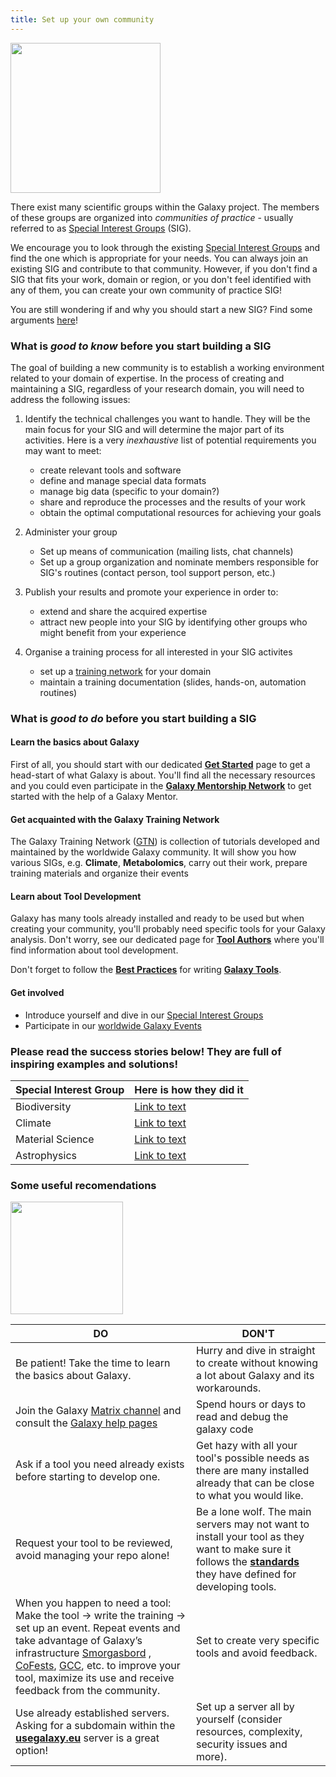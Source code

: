 ```yaml
---
title: Set up your own community
---
```


<div class='right'><img src="/images/undraw-illustrations/mind_map.svg" alt="" width="240" /></div>

There exist many scientific groups within the Galaxy project. The members of these groups are organized into _communities of practice_ - usually referred to as [Special Interest Groups](/community/sig/) (SIG).

We encourage you to look through the existing [Special Interest Groups](/community/sig/) and find the one which is appropriate for your needs. You can always join an existing SIG and contribute to that community. However, if you don't find a SIG that fits your work, domain or region, or you don't feel identified with any of them, you can create your own community of practice SIG! 

You are still wondering if and why you should start a new SIG? Find some arguments [here](/community/governance/gcb/#why-make-a-sig)!

### What is _good to know_ before you start building a SIG

The goal of building a new community is to establish a working environment related to your domain of expertise. In the process of creating and maintaining a SIG, regardless of your research domain, you will need to address the following issues:

1. Identify the technical challenges you want to handle. They will be the main focus for your SIG and will determine the major part of its activities. Here is a very _inexhaustive_ list of potential requirements you may want to meet:
   
    * create relevant tools and software
    * define and manage special data formats
    * manage big data (specific to your domain?)
    * share and reproduce the processes and the results of your work
    * obtain the optimal computational resources for achieving your goals

2. Administer your group
    
    * Set up means of communication (mailing lists, chat channels)
    * Set up a group organization and nominate members responsible for SIG's routines (contact person, tool support person, etc.)
      
3. Publish your results and promote your experience in order to: 

    * extend and share the acquired expertise
    * attract new people into your SIG by identifying other groups who might benefit from your experience

4. Organise a training process for all interested in your SIG activites
    
    * set up a [training network](https://training.galaxyproject.org/) for your domain
    * maintain a training documentation (slides, hands-on, automation routines)

### What is _good to do_ before you start building a SIG

#### Learn the basics about Galaxy

First of all, you should start with our dedicated [**Get Started**](https://galaxyproject.org/get-started/) page to get a head-start of what Galaxy is about.
You'll find all the necessary resources and you could even participate in the [**Galaxy Mentorship Network**](https://galaxy-mentor-network.netlify.app/)
to get started with the help of a Galaxy Mentor.

#### Get acquainted with the Galaxy Training Network

The Galaxy Training Network ([GTN](https://training.galaxyproject.org)) is collection of tutorials developed and maintained by the worldwide Galaxy community. 
It will show you how various SIGs, e.g. **Climate**, **Metabolomics**, carry out their work, prepare training materials and organize their events

#### Learn about Tool Development
Galaxy has many tools already installed and ready to be used but when creating your community, you'll probably need specific tools for your Galaxy analysis. Don't worry, see our dedicated page for [**Tool Authors**](/tools/) where you'll find information about tool development.

Don't forget to follow the [**Best Practices**](https://galaxy-iuc-standards.readthedocs.io/en/latest/best_practices.html) for writing [**Galaxy Tools**](https://toolshed.g2.bx.psu.edu/).

#### Get involved
- Introduce yourself and dive in our [Special Interest Groups](/community/sig/)
- Participate in our [worldwide Galaxy Events](/events/)


### Please read the success stories below! They are full of inspiring examples and solutions!

| __Special Interest Group__ | __Here is how they did it__ |
|---|---|
| Biodiversity  |  [Link to text]() |
| Climate | [Link to text]() |
| Material Science | [Link to text]() |
| Astrophysics | [Link to text]() |



###  Some useful recomendations

<div class='right'><img src="/images/undraw-illustrations/questions.svg" alt="" width="180" /></div>

| __DO__ | __DON'T__  |
|---|---|
| Be patient! Take the time to learn the basics about Galaxy. | Hurry and dive in straight  to create without knowing a lot about Galaxy and its workarounds. |
| Join the Galaxy [Matrix channel](https://matrix.org/docs/chat_basics/matrix-for-im/) and consult the [Galaxy help pages](https://help.galaxyproject.org/) | Spend hours or days to read and debug the galaxy code |
| Ask if a tool you need already exists before starting to develop one. | Get hazy with all your tool's possible needs as there are many installed already that can be close to what you would like.|
| Request your tool to be reviewed, avoid managing your repo alone! | Be a lone wolf. The main servers may not want to install your tool as they want to make sure it follows the [**standards**](https://galaxy-iuc-standards.readthedocs.io/en/latest/best_practices.html) they have defined for developing tools. |
| When you happen to need a tool: Make the tool -> write the training -> set up an event. Repeat events and take advantage of Galaxy’s infrastructure [Smorgasbord](https://gallantries.github.io/video-library/events/smorgasbord3/) , [CoFests](https://galaxyproject.org/events/cofests/), [GCC](https://galaxyproject.org/gcc/), etc. to improve your tool, maximize its use and receive feedback from the community. | Set to create very specific tools and avoid feedback. |
| Use already established servers. Asking for a subdomain within the [**usegalaxy.eu**](https://usegalaxy.eu/) server is a great option! |Set up a server all by yourself (consider resources, complexity, security issues and more).|


